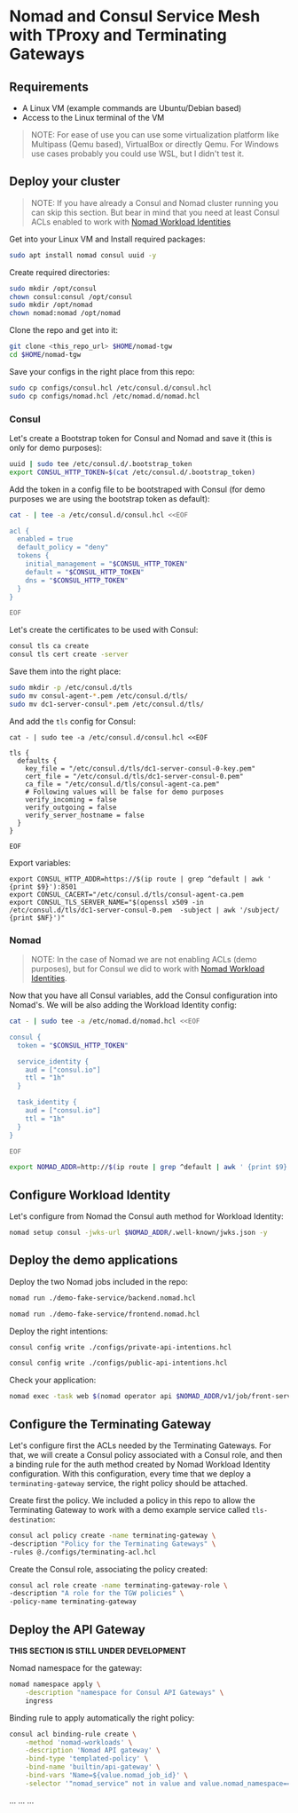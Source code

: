# Nomad and Consul Service Mesh with TProxy and Terminating Gateways

## Requirements
* A Linux VM (example commands are Ubuntu/Debian based)
* Access to the Linux terminal of the VM

> NOTE: For ease of use you can use some virtualization platform like Multipass (Qemu based), VirtualBox or directly Qemu. For Windows use cases probably you could use WSL, but I didn't test it.

## Deploy your cluster

> NOTE: If you have already a Consul and Nomad cluster running you can skip this section. But bear in mind that you need at least Consul ACLs enabled to work with [Nomad Workload Identities](https://developer.hashicorp.com/nomad/docs/integrations/consul/acl#nomad-workload-identities)

Get into your Linux VM and Install required packages:
```bash
sudo apt install nomad consul uuid -y
```

Create required directories:
```bash
sudo mkdir /opt/consul
chown consul:consul /opt/consul
sudo mkdir /opt/nomad
chown nomad:nomad /opt/nomad
```

Clone the repo and get into it:
```bash
git clone <this_repo_url> $HOME/nomad-tgw
cd $HOME/nomad-tgw
```

Save your configs in the right place from this repo:
```bash
sudo cp configs/consul.hcl /etc/consul.d/consul.hcl
sudo cp configs/nomad.hcl /etc/nomad.d/nomad.hcl
```
### Consul

Let's create a Bootstrap token for Consul and Nomad and save it (this is only for demo purposes):
```bash
uuid | sudo tee /etc/consul.d/.bootstrap_token
export CONSUL_HTTP_TOKEN=$(cat /etc/consul.d/.bootstrap_token)
```

Add the token in a config file to be bootstraped with Consul (for demo purposes we are using the bootstrap token as default):
```bash
cat - | tee -a /etc/consul.d/consul.hcl <<EOF

acl {
  enabled = true
  default_policy = "deny"
  tokens {
    initial_management = "$CONSUL_HTTP_TOKEN"
    default = "$CONSUL_HTTP_TOKEN"
    dns = "$CONSUL_HTTP_TOKEN"
  }
}

EOF
```

Let's create the certificates to be used with Consul:
```bash
consul tls ca create
consul tls cert create -server
```


Save them into the right place:
```bash
sudo mkdir -p /etc/consul.d/tls
sudo mv consul-agent-*.pem /etc/consul.d/tls/
sudo mv dc1-server-consul*.pem /etc/consul.d/tls/
```

And add the `tls` config for Consul:
```
cat - | sudo tee -a /etc/consul.d/consul.hcl <<EOF

tls {
  defaults {
    key_file = "/etc/consul.d/tls/dc1-server-consul-0-key.pem"
    cert_file = "/etc/consul.d/tls/dc1-server-consul-0.pem"
    ca_file = "/etc/consul.d/tls/consul-agent-ca.pem"
    # Following values will be false for demo purposes
    verify_incoming = false 
    verify_outgoing = false 
    verify_server_hostname = false 
  }
}

EOF
```

Export variables:
```
export CONSUL_HTTP_ADDR=https://$(ip route | grep ^default | awk ' {print $9}'):8501
export CONSUL_CACERT="/etc/consul.d/tls/consul-agent-ca.pem
export CONSUL_TLS_SERVER_NAME="$(openssl x509 -in /etc/consul.d/tls/dc1-server-consul-0.pem  -subject | awk '/subject/ {print $NF}')"
```

### Nomad

> NOTE: In the case of Nomad we are not enabling ACLs (demo purposes), but for Consul we did to work with [Nomad Workload Identities](https://developer.hashicorp.com/nomad/docs/integrations/consul/acl#nomad-workload-identities).


Now that you have all Consul variables, add the Consul configuration into Nomad's. We will be also adding the Workload Identity config:
```bash
cat - | sudo tee -a /etc/nomad.d/nomad.hcl <<EOF

consul {
  token = "$CONSUL_HTTP_TOKEN"

  service_identity {
    aud = ["consul.io"]
    ttl = "1h"
  }

  task_identity {
    aud = ["consul.io"]
    ttl = "1h"
  }
}

EOF
```

```bash
export NOMAD_ADDR=http://$(ip route | grep ^default | awk ' {print $9}'):4646
```

## Configure Workload Identity
Let's configure from Nomad the Consul auth method for Workload Identity:

```bash
nomad setup consul -jwks-url $NOMAD_ADDR/.well-known/jwks.json -y
```

## Deploy the demo applications
Deploy the two Nomad jobs included in the repo:
```bash
nomad run ./demo-fake-service/backend.nomad.hcl
```

```bash
nomad run ./demo-fake-service/frontend.nomad.hcl
```

Deploy the right intentions:
```bash
consul config write ./configs/private-api-intentions.hcl
```

```bash
consul config write ./configs/public-api-intentions.hcl
```

Check your application:
```bash
nomad exec -task web $(nomad operator api $NOMAD_ADDR/v1/job/front-service/allocations | jq -r .[].ID) sh 
```


## Configure the Terminating Gateway

Let's configure first the ACLs needed by the Terminating Gateways. For that, we will create a Consul policy associated with a Consul role, and then a binding rule for the auth method created by Nomad Workload Identity configuration. With this configuration, every time that we deploy a `terminating-gateway` service, the right policy should be attached.

Create first the policy. We included a policy in this repo to allow the Terminating Gateway to work with a demo example service called `tls-destination`:
```bash
consul acl policy create -name terminating-gateway \
-description "Policy for the Terminating Gateways" \
-rules @./configs/terminating-acl.hcl
```

Create the Consul role, associating the policy created:
```bash
consul acl role create -name terminating-gateway-role \
-description "A role for the TGW policies" \
-policy-name terminating-gateway
```




## Deploy the API Gateway

**THIS SECTION IS STILL UNDER DEVELOPMENT**

Nomad namespace for the gateway:
```bash
nomad namespace apply \
    -description "namespace for Consul API Gateways" \
    ingress
```

Binding rule to apply automatically the right policy:
```bash
consul acl binding-rule create \
    -method 'nomad-workloads' \
    -description 'Nomad API gateway' \
    -bind-type 'templated-policy' \
    -bind-name 'builtin/api-gateway' \
    -bind-vars 'Name=${value.nomad_job_id}' \
    -selector '"nomad_service" not in value and value.nomad_namespace==ingress'
```

...
...
...
